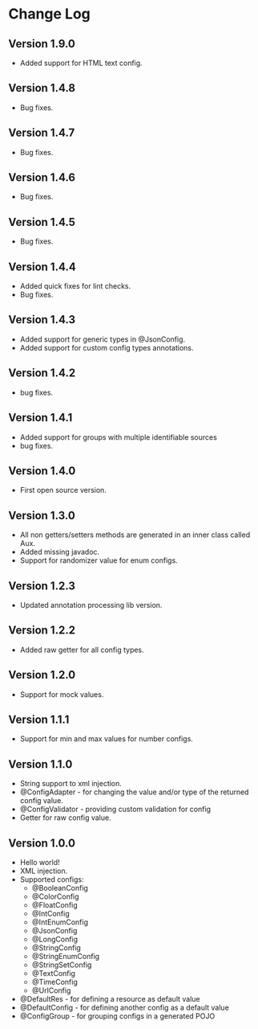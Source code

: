 Change Log
==========

Version 1.9.0
----------------------------
   * Added support for HTML text config.

Version 1.4.8
----------------------------
   * Bug fixes.

Version 1.4.7
----------------------------
   * Bug fixes.

Version 1.4.6
----------------------------
   * Bug fixes.

Version 1.4.5
----------------------------
   * Bug fixes.

Version 1.4.4
----------------------------
   * Added quick fixes for lint checks.
   * Bug fixes.

Version 1.4.3
----------------------------
   * Added support for generic types in @JsonConfig.
   * Added support for custom config types annotations.

Version 1.4.2
----------------------------
   * bug fixes.

Version 1.4.1
----------------------------
   * Added support for groups with multiple identifiable sources
   * bug fixes.

Version 1.4.0
----------------------------
   * First open source version.

Version 1.3.0
----------------------------

   * All non getters/setters methods are generated in an inner class called Aux.
   * Added missing javadoc.
   * Support for randomizer value for enum configs.

Version 1.2.3
----------------------------

   * Updated annotation processing lib version.

Version 1.2.2
----------------------------

   * Added raw getter for all config types.

Version 1.2.0
----------------------------

   * Support for mock values.

Version 1.1.1
----------------------------

   * Support for min and max values for number configs.

Version 1.1.0
----------------------------

   * String support to xml injection.
   * @ConfigAdapter - for changing the value and/or type of the returned config value.
   * @ConfigValidator - providing custom validation for config
   * Getter for raw config value.

Version 1.0.0
----------------------------

   * Hello world!
   * XML injection.
   * Supported configs:
        * @BooleanConfig
        * @ColorConfig
        * @FloatConfig
        * @IntConfig
        * @IntEnumConfig
        * @JsonConfig
        * @LongConfig
        * @StringConfig
        * @StringEnumConfig
        * @StringSetConfig
        * @TextConfig
        * @TimeConfig
        * @UrlConfig
   * @DefaultRes - for defining a resource as default value
   * @DefaultConfig - for defining another config as a default value
   * @ConfigGroup - for grouping configs in a generated POJO